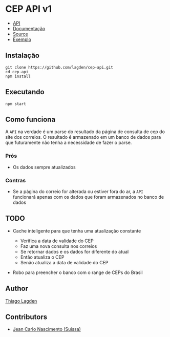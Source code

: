 CEP API v1
==========

 - [API](http://api-cep.herokuapp.com/)
 - [Documentação](http://docs.cepapiv1.apiary.io/)
 - [Source](https://github.com/lagden/cep-api)
 - [Exemplo](http://codepen.io/lagden/pen/fArzv?editors=101)

## Instalação

    git clone https://github.com/lagden/cep-api.git
    cd cep-api
    npm install

## Executando

    npm start

## Como funciona

A `API` na verdade é um parse do resultado da página de consulta de cep do site dos correios. O resultado é armazenado em um banco de dados para que futuramente não tenha a necessidade de fazer o parse.

### Prós

- Os dados sempre atualizados

### Contras

- Se a página do correio for alterada ou estiver fora do ar, a `API` funcionará apenas com os dados que foram armazenados no banco de dados

## TODO

- Cache inteligente para que tenha uma atualização constante
    - Verifica a data de validade do CEP
    - Faz uma nova consulta nos correios
    - Se retornar dados e os dados for diferente do atual
    - Então atualiza o CEP
    - Senão atualiza a data de validade do CEP

- Robo para preencher o banco com o range de CEPs do Brasil

## Author

[Thiago Lagden](http://lagden.in)

## Contributors

- [Jean Carlo Nascimento (Suissa)](https://github.com/suissa)